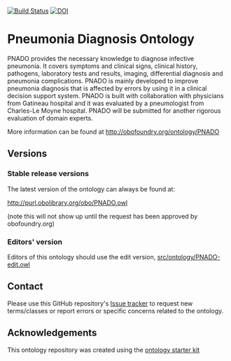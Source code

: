 [![Build Status](https://travis-ci.org/SabrinetteAzzi/PNADO.svg?branch=master)](https://travis-ci.org/SabrinetteAzzi/PNADO)
[![DOI](https://zenodo.org/badge/13996/SabrinetteAzzi/PNADO.svg)](https://zenodo.org/badge/latestdoi/13996/SabrinetteAzzi/PNADO)

# Pneumonia Diagnosis Ontology

PNADO provides the necessary knowledge to diagnose infective pneumonia. It covers symptoms and clinical signs, clinical history, pathogens, laboratory tests and results, imaging, differential diagnosis and pneumonia complications. PNADO is mainly developed to improve pneumonia diagnosis that is affected by errors by using it in a clinical decision support system. PNADO is built with collaboration with physicians from Gatineau hospital and it was evaluated by a pneumologist from Charles-Le Moyne hospital. PNADO will be submitted for another rigorous evaluation of domain experts.

More information can be found at http://obofoundry.org/ontology/PNADO

## Versions

### Stable release versions

The latest version of the ontology can always be found at:

http://purl.obolibrary.org/obo/PNADO.owl

(note this will not show up until the request has been approved by obofoundry.org)

### Editors' version

Editors of this ontology should use the edit version, [src/ontology/PNADO-edit.owl](src/ontology/PNADO-edit.owl)

## Contact

Please use this GitHub repository's [Issue tracker](https://github.com/SabrinetteAzzi/PNADO/issues) to request new terms/classes or report errors or specific concerns related to the ontology.

## Acknowledgements

This ontology repository was created using the [ontology starter kit](https://github.com/INCATools/ontology-starter-kit)
